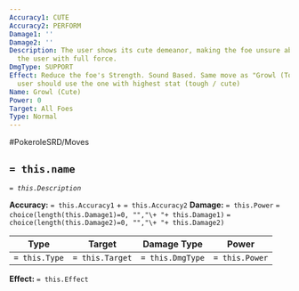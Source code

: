 ```yaml
---
Accuracy1: CUTE
Accuracy2: PERFORM
Damage1: ''
Damage2: ''
Description: The user shows its cute demeanor, making the foe unsure about attacking
  the user with full force.
DmgType: SUPPORT
Effect: Reduce the foe's Strength. Sound Based. Same move as "Growl (Tough)", the
  user should use the one with highest stat (tough / cute)
Name: Growl (Cute)
Power: 0
Target: All Foes
Type: Normal
---
```


#PokeroleSRD/Moves

## `= this.name` 
*`= this.Description`*

**Accuracy:** `= this.Accuracy1` + `= this.Accuracy2`
**Damage:** `= this.Power` `= choice(length(this.Damage1)=0, "","\+ "+ this.Damage1)` `= choice(length(this.Damage2)=0, "","\+ "+ this.Damage2)`

| Type          | Target          | Damage Type          | Power          |
| ------------- | --------------- | ---------------- | -------------- |
| `= this.Type` | `= this.Target` | `= this.DmgType` | `= this.Power` | 

**Effect:** `= this.Effect`